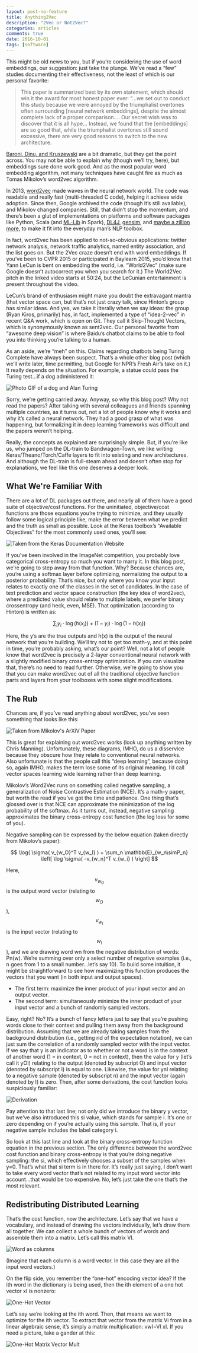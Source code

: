 ```yaml
---
layout: post-no-feature
title: Anything2Vec
description: "2Vec or Not2Vec?"
categories: articles
comments: true
date: 2016-10-01
tags: [software]
---
```


This might be old news to you, but if you’re considering the use of word embeddings, our suggestion: just take the plunge. We’ve read a “few” studies documenting their effectiveness, not the least of which is our personal favorite:

> This paper is summarized best by its own statement, which should win it the award for most honest paper ever: “…we set out to conduct this study because we were annoyed by the triumphalist overtones often surrounding [neural network embeddings], despite the almost complete lack of a proper comparison…. Our secret wish was to discover that it is all hype… Instead, we found that the [embeddings] are so good that, while the triumphalist overtones still sound excessive, there are very good reasons to switch to the new architecture.

[Baroni, Dinu, and Kruszewski](http://69.195.124.161/~aclwebor/anthology/P/P14/P14-1023.pdf) are a bit dramatic, but they get the point across. You may not be able to explain why (though we’ll try, here), but embeddings sure done work good. And as the most popular word embedding algorithm, not many techniques have caught fire as much as Tomas Mikolov’s word2vec algorithm.

In 2013, [word2vec](http://arxiv.org/pdf/1310.4546.pdf) made waves in the neural network world. The code was readable and really fast (multi-threaded C code), helping it achieve wide adoption. Since then, Google archived the code (though it’s still available), and Mikolov changed companies. Still, that didn’t stop the momentum, and there’s been a glut of implementations on platforms and software packages like Python, Scala (and [ML-Lib](https://spark.apache.org/docs/latest/mllib-feature-extraction.html#word2vec) in Spark), [DL4J](http://deeplearning4j.org/word2vec.html), [gensim](), and [maybe a zillion more](http://lmgtfy.com/?q=word2vec+implementation), to make it fit into the everyday man’s NLP toolbox.

In fact, word2vec has been applied to not-so-obvious applications: twitter network analysis, network traffic analytics, named entity association, and the list goes on. But the 2Vec craze doesn’t end with word embeddings. If you’ve been to CVPR 2015 or participated in Baylearn 2015, you’d know that Yann LeCun is bent on embedding the world, i.e. “World2Vec” (make sure Google doesn’t autocorrect you when you search for it.) The World2Vec pitch in the linked video starts at 50:24, but the LeCunian entertainment is present throughout the video.

LeCun’s brand of enthusiasm might make you doubt the extravagant mantra (that vector space can, but that’s not just crazy talk, since Hinton’s group has similar ideas. And yes, we take it literally when we say ideas: the group (Ryan Kiros, primarily) has, in fact, implemented a type of “idea-2-vec” in recent Q&A work, which is open on Git. They call it Skip-Thought Vectors, which is synonymously known as sent2vec. Our personal favorite from “awesome deep vision” is where Baidu’s chatbot claims to be able to fool you into thinking you’re talking to a human.

As an aside, we’re “meh” on this. Claims regarding chatbots being Turing Complete have always been suspect. That’s a whole other blog post (which we’ll write later, time permitting, but Google for NPR’s Fresh Air’s take on it.) It really depends on the situation. For example, a statue could pass the Turing test…if a dog administered it:

![Photo GIF of a dog and Alan Turing](https://cdn-images-1.medium.com/max/800/0*uHjAC6Azi5NmXn8A.gif)

Sorry, we’re getting carried away. Anyway, so why this blog post? Why not read the papers? After talking with several colleagues and friends spanning multiple countries, as it turns out, not a lot of people know why it works and why it’s called a neural network. They had a good grasp of what was happening, but formalizing it in deep learning frameworks was difficult and the papers weren’t helping.

Really, the concepts as explained are surprisingly simple. But, if you’re like us, who jumped on the DL-train to Bandwagon-Town, we like writing Keras/Theano/Torch/Caffe layers to fit into existing and new architectures. And although the DL-train is full-steam ahead and doesn’t often stop for explanations, we feel like this one deserves a deeper look.

## What We're Familiar With

There are a lot of DL packages out there, and nearly all of them have a good suite of objective/cost functions. For the uninitiated, objective/cost functions are those equations you’re trying to minimize, and they usually follow some logical principle like, make the error between what we predict and the truth as small as possible. Look at the Keras toolbox’s “Available Objectives” for the most commonly used ones, you’ll see:

![Taken from the Keras Documentation Website](https://cdn-images-1.medium.com/max/800/0*Ji9OAwzPAdDopgrv.png)

If you’ve been involved in the ImageNet competition, you probably love categorical cross-entropy so much you want to marry it. In this blog post, we’re going to step away from that function. Why? Because chances are, you’re using a softmax layer before optimizing, normalizing the output to a posterior probability. That’s nice, but only where you know your input relates to exactly one of the classes in the set of candidates. In the case of text prediction and vector space construction (the key idea of word2vec), where a predicted value should relate to multiple labels, we prefer binary crossentropy (and heck, even, MSE). That optimization (according to Hinton) is written as:

$$\sum_i y_i \cdot \log( h(x_i)) + (1-y_i) \cdot \log(1 - h(x_i)) $$

Here, the y’s are the true outputs and h(x) is the output of the neural network that you’re building. We’ll try not to get too math-y, and at this point in time, you’re probably asking, what’s our point? Well, not a lot of people know that word2vec is precisely a 2-layer conventional neural network with a slightly modified binary cross-entropy optimization. If you can visualize that, there’s no need to read further. Otherwise, we’re going to show you that you can make word2vec out of all the traditional objective function parts and layers from your toolboxes with some slight modifications.

## The Rub

Chances are, if you’ve read anything about word2vec, you’ve seen something that looks like this:

![Taken from Mikolov's ArXiV Paper](https://cdn-images-1.medium.com/max/800/0*jrbxVznCNfqsDNEK.png)

This is great for explaining out word2vec works (look up anything written by Chris Manning). Unfortunately, these diagrams, IMHO, do us a disservice because they obscure how they relate to conventional neural networks. Also unfortunate is that the people call this “deep learning”, because doing so, again IMHO, makes the term lose some of its original meaning. I’d call vector spaces learning wide learning rather than deep learning.

Mikolov’s Word2Vec runs on something called negative sampling, a generalization of Noise Contrastive Estimation (NCE). It’s a math-y paper, but worth the read if you’ve got the time and patience. One thing that’s glossed over is that NCE can approximate the minimization of the log probability of the softmax. As it turns out, instead, negative sampling approximates the binary cross-entropy cost function (the log loss for some of you).

Negative sampling can be expressed by the below equation (taken directly from Mikolov’s paper):

$$ \log( \sigma( v_{w_O}^T v_{w_I} ) + \sum_n \mathbb{E}_{w_n\simP_n} \left[ \log \sigma( -v_{w_n}^T v_{w_i} ) \right] $$

Here, $$v_{w_O}$$ is the output word vector (relating to $$w_O$$), $$v_{w_I}$$ is the input vector (relating to $$w_I$$), and we are drawing word wn from the negative distribution of words: Pn(w). We’re summing over only a select number of negative examples (i.e., n goes from 1 to a small number…let’s say 10). To build some intuition, it might be straightforward to see how maximizing this function produces the vectors that you want (in both input and output spaces).

- The first term: maximize the inner product of your input vector and an output vector.
- The second term: simultaneously minimize the inner product of your input vector and a bunch of randomly sampled vectors.

Easy, right? No? It’s a bunch of fancy letters just to say that you’re pushing words close to their context and pulling them away from the background distribution. Assuming that we are already taking samples from the background distribution (i.e., getting rid of the expectation notation), we can just sum the correlation of a randomly sampled vector with the input vector. If we say that y is an indicator as to whether or not a word is in the context of another word (1 = in context, 0 = not in context), then the value for y (let’s call it yOI) relating to the output (denoted by subscript O) and input vector (denoted by subscript I) is equal to one. Likewise, the value for ynI relating to a negative sample (denoted by subscript n) and the input vector (again denoted by I) is zero. Then, after some derivations, the cost function looks suspiciously familiar:

![Derivation](https://cdn-images-1.medium.com/max/800/0*O8ykqjIyXWTV8WYO.png)

Pay attention to that last line; not only did we introduce the binary y vector, but we’ve also introduced this si value, which stands for sample i. It’s one or zero depending on if you’re actually using this sample. That is, if your negative sample includes the label category i.

So look at this last line and look at the binary cross-entropy function equation in the previous section. The only difference between the word2vec cost function and binary cross-entropy is that you’re doing negative sampling: the si, which effectively chooses a subset of the samples when y=0. That’s what that si term is in there for. It’s really just saying, I don’t want to take every word vector that’s not related to my input word vector into account…that would be too expensive. No, let’s just take the one that’s the most relevant.

## Redistributing Distributed Learning

That’s the cost function, now the architecture. Let’s say that we have a vocabulary, and instead of drawing the vectors individually, let’s draw them all together. We can collect a whole bunch of vectors of words and assemble them into a matrix. Let’s call this matrix VI.

![Word as columns](https://cdn-images-1.medium.com/max/800/0*SsV-z4t29FQK3YOB.png)

(Imagine that each column is a word vector. In this case they are all the input word vectors.)

On the flip side, you remember the “one-hot” encoding vector idea? If the ith word in the dictionary is being used, then the ith element of a one hot vector xI is nonzero:

![One-Hot Vector](https://cdn-images-1.medium.com/max/800/0*XNwGcfxR8dzHcHsC.png)

Let’s say we’re looking at the ith word. Then, that means we want to optimize for the ith vector. To extract that vector from the matrix Vi from in a linear algebraic sense, it’s simply a matrix multiplication: vwI=VI xI. If you need a picture, take a gander at this:

![One-Hot Matrix Vector Mult](https://cdn-images-1.medium.com/max/800/0*1HC1zOhTFgKdu2yf.png)

 




